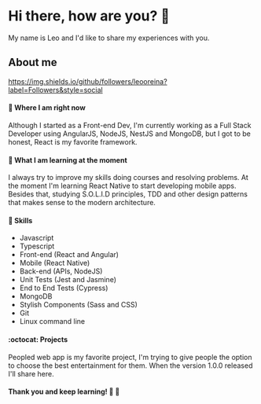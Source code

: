 # Hi there, how are you? 👋

My name is Leo and I'd like to share my experiences with you.

## About me

https://img.shields.io/github/followers/leooreina?label=Followers&style=social

#### :satellite: Where I am right now

Although I started as a Front-end Dev, I'm currently working as a Full Stack Developer using AngularJS, NodeJS, NestJS and MongoDB,
but I got to be honest, React is my favorite framework.

#### 🌱 What I am learning at the moment

I always try to improve my skills doing courses and resolving problems. At the moment I'm learning React Native to start
developing mobile apps. Besides that, studying S.O.L.I.D principles, TDD and other design patterns that makes sense
to the modern architecture.

#### :dart: Skills

* Javascript
* Typescript
* Front-end (React and Angular)
* Mobile (React Native)
* Back-end (APIs, NodeJS)
* Unit Tests (Jest and Jasmine)
* End to End Tests (Cypress)
* MongoDB
* Stylish Components (Sass and CSS)
* Git
* Linux command line

#### :octocat: Projects

Peopled web app is my favorite project, I'm trying to give people the option to choose the best entertainment for them.
When the version 1.0.0 released I'll share here.

#### Thank you and keep learning! :beers: :rocket:
